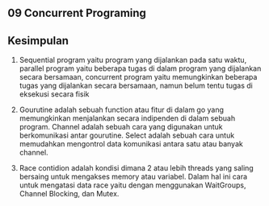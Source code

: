 ## 09 Concurrent Programing
## Kesimpulan

1. Sequential program yaitu program yang dijalankan pada satu waktu, parallel program yaitu beberapa tugas di dalam program yang dijalankan secara bersamaan, concurrent program yaitu memungkinkan beberapa tugas yang dijalankan secara bersamaan, namun belum tentu tugas di eksekusi secara fisik

2. Gourutine adalah sebuah function atau fitur di dalam go yang memungkinkan menjalankan secara indipenden di dalam sebuah program. Channel adalah sebuah cara yang digunakan untuk berkomunikasi antar gourutine. Select adalah sebuah cara untuk memudahkan mengontrol data komunikasi antara satu atau banyak channel.

3. Race contidion adalah kondisi dimana 2 atau lebih threads yang saling bersaing untuk mengakses memory atau variabel. Dalam hal ini cara untuk mengatasi data race yaitu dengan menggunakan WaitGroups, Channel Blocking, dan Mutex.